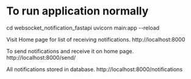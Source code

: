 # To run application normally
cd websocket_notification_fastapi
uvicorn main:app --reload

Visit Home page for list of receiving notifications.
http://localhost:8000

To send notifications and receive it on home page.
http://localhost:8000/send/

All notifications stored in database.
http://localhost:8000/notifications

